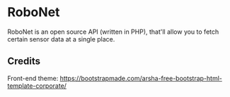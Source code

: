 # RoboNet

RoboNet is an open source API (written in PHP), that'll allow you to fetch certain sensor data at a single place.

## Credits

Front-end theme: https://bootstrapmade.com/arsha-free-bootstrap-html-template-corporate/
